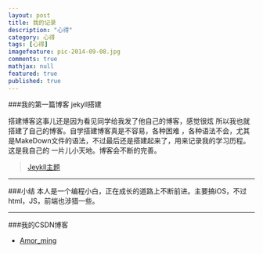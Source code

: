 ```yaml
---
layout: post
title: 我的记录
description: "心得"
category: 心得
tags: [心得]
imagefeature: pic-2014-09-08.jpg
comments: true
mathjax: null
featured: true
published: true
---
```


###我的第一篇博客 jekyll搭建

搭建博客这事儿还是因为看见同学给我发了他自己的博客，感觉很炫
所以我也就搭建了自己的博客。自学搭建博客真是不容易，各种困难
，各种语法不会，尤其是MakeDown文件的语法，不过最后还是搭建起来了，用来记录我的学习历程。这是我自己的
一片儿小天地。博客会不断的完善。

> [Jeykll主题](http://jekyllthemes.org)

---

###小结
本人是一个编程小白，正在成长的道路上不断前进。主要搞iOS，不过
html，JS，前端也涉猎一些。

---

###我的CSDN博客

* [Amor_ming](http://blog.csdn.net/amor_ming/)




